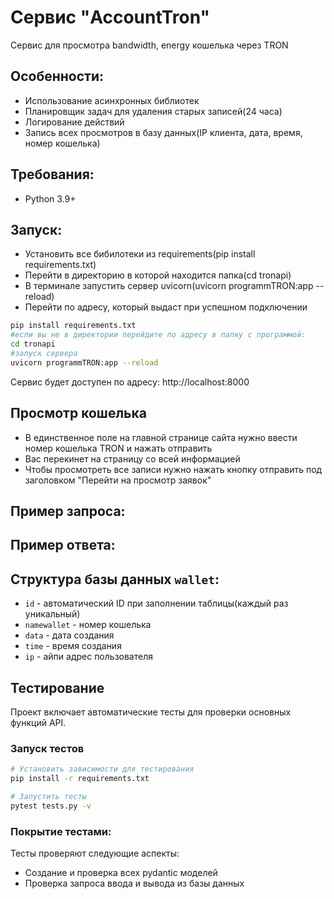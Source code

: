 # Сервис "AccountTron"

Сервис для просмотра bandwidth, energy кошелька через TRON 

## Особенности: 

- Использование асинхронных библиотек 
- Планировщик задач для удаления старых записей(24 часа) 
- Логирование действий 
- Запись всех просмотров в базу данных(IP клиента, дата, время, номер кошелька)

## Требования: 
- Python 3.9+

## Запуск: 
- Установить все бибилотеки из requirements(pip install requirements.txt)
- Перейти в директорию в которой находится папка(cd tronapi)
- В терминале запустить сервер uvicorn(uvicorn programmTRON:app --reload)
- Перейти по адресу, который выдаст при успешном подключении

```bash 
pip install requirements.txt 
#если вы не в директории перейдите по адресу в папку с программой:
cd tronapi 
#запуск сервера 
uvicorn programmTRON:app --reload
```
Сервис будет доступен по адресу: http://localhost:8000

## Просмотр кошелька 
- В единственное поле на главной странице сайта нужно ввести номер кошелька TRON и нажать отправить 
- Вас перекинет на страницу со всей информацией 
- Чтобы просмотреть все записи нужно нажать кнопку отправить под заголовком "Перейти на просмотр заявок"

## Пример запроса:

## Пример ответа: 

## Структура базы данных `wallet`:
- `id` - автоматический ID при заполнении таблицы(каждый раз уникальный)
- `namewallet` - номер кошелька 
- `data` - дата создания
- `time` - время создания
- `ip` - айпи адрес пользователя 

## Тестирование

Проект включает автоматические тесты для проверки основных функций API.

### Запуск тестов

```bash
# Установить зависимости для тестирования
pip install -r requirements.txt

# Запустить тесты
pytest tests.py -v
```

### Покрытие тестами: 

Тесты проверяют следующие аспекты:

- Создание и проверка всех pydantic моделей
- Проверка запроса ввода и вывода из базы данных 
